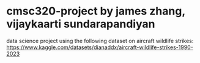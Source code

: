 # cmsc320-project by james zhang, vijaykaarti sundarapandiyan

data science project using the following dataset on aircraft wildlife strikes: https://www.kaggle.com/datasets/dianaddx/aircraft-wildlife-strikes-1990-2023
